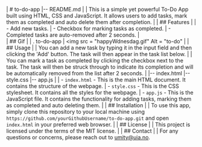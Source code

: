 |    # to-do-app
|-- README.md
|
|   This is a simple yet powerful To-Do App built using HTML, CSS and JavaScript. It allows users to add tasks, mark them as completed and auto delete them after completion.
|
|   ## Features
|
|   - Add new tasks.
|   - Checkbox for marking tasks as completed.
|   - Completed tasks are auto-removed after 2 seconds.
|   
|   ## Gif
|
|   . to-do-app
|   <img src = "happyWdnesdag.gif" Alt = "to-do"
|
|   ## Usage
|
|   You can add a new task by typing it in the input field and then clicking the 'Add' button. The task will then appear in the task list below.
|
|   You can mark a task as completed by clicking the checkbox next to the task. The task will then be struck through to indicate its completion and will be automatically removed from the list after 2 seconds.
|
|-- index.html
|-- style.css
|-- app.js
|
|   - `index.html` - This is the main HTML document. It contains the structure of the webpage.
|   - `style.css` - This is the CSS stylesheet. It contains all the styles for the webpage.
|   - `app.js` - This is the JavaScript file. It contains the functionality for adding tasks, marking them as completed and auto deleting them.
|
|   ## Installation
|
|   To use this app, simply clone this repository to your local machine using `https://github.com/yourGithubUsername/to-do-app.git` and open `index.html` in your preferred web browser.
|
|   ## License
|
|   This project is licensed under the terms of the MIT license.
|
|   ## Contact
|
|   For any questions or concerns, please reach out to umity@uia.no.

